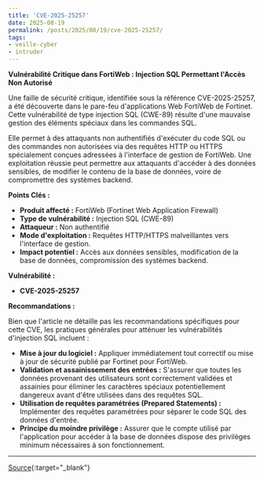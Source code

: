 ```yaml
---
title: 'CVE-2025-25257'
date: 2025-08-19
permalink: /posts/2025/08/19/cve-2025-25257/
tags:
- veille-cyber
- intruder
---
```

**Vulnérabilité Critique dans FortiWeb : Injection SQL Permettant l'Accès Non Autorisé**

Une faille de sécurité critique, identifiée sous la référence CVE-2025-25257, a été découverte dans le pare-feu d'applications Web FortiWeb de Fortinet. Cette vulnérabilité de type injection SQL (CWE-89) résulte d'une mauvaise gestion des éléments spéciaux dans les commandes SQL.

Elle permet à des attaquants non authentifiés d'exécuter du code SQL ou des commandes non autorisées via des requêtes HTTP ou HTTPS spécialement conçues adressées à l'interface de gestion de FortiWeb. Une exploitation réussie peut permettre aux attaquants d'accéder à des données sensibles, de modifier le contenu de la base de données, voire de compromettre des systèmes backend.

**Points Clés :**

*   **Produit affecté :** FortiWeb (Fortinet Web Application Firewall)
*   **Type de vulnérabilité :** Injection SQL (CWE-89)
*   **Attaqueur :** Non authentifié
*   **Mode d'exploitation :** Requêtes HTTP/HTTPS malveillantes vers l'interface de gestion.
*   **Impact potentiel :** Accès aux données sensibles, modification de la base de données, compromission des systèmes backend.

**Vulnérabilité :**

*   **CVE-2025-25257**

**Recommandations :**

Bien que l'article ne détaille pas les recommandations spécifiques pour cette CVE, les pratiques générales pour atténuer les vulnérabilités d'injection SQL incluent :

*   **Mise à jour du logiciel :** Appliquer immédiatement tout correctif ou mise à jour de sécurité publié par Fortinet pour FortiWeb.
*   **Validation et assainissement des entrées :** S'assurer que toutes les données provenant des utilisateurs sont correctement validées et assainies pour éliminer les caractères spéciaux potentiellement dangereux avant d'être utilisées dans des requêtes SQL.
*   **Utilisation de requêtes paramétrées (Prepared Statements) :** Implémenter des requêtes paramétrées pour séparer le code SQL des données d'entrée.
*   **Principe du moindre privilège :** Assurer que le compte utilisé par l'application pour accéder à la base de données dispose des privilèges minimum nécessaires à son fonctionnement.

---
[Source](https://cvemon.intruder.io/cves/CVE-2025-25257){:target="_blank"}

